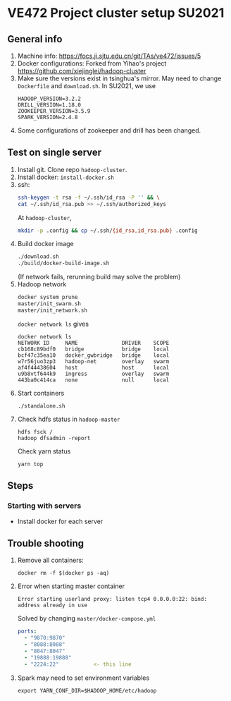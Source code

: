 # VE472 Project cluster setup SU2021
## General info
1. Machine info: https://focs.ji.sjtu.edu.cn/git/TAs/ve472/issues/5
2. Docker configurations: Forked from Yihao's project https://github.com/xiejinglei/hadoop-cluster
3. Make sure the versions exist in tsinghua's mirror. May need to change `Dockerfile` and `download.sh`. In SU2021, we use 
    ```
    HADOOP_VERSION=3.2.2
    DRILL_VERSION=1.18.0
    ZOOKEEPER_VERSION=3.5.9
    SPARK_VERSION=2.4.8
    ```
4. Some configurations of zookeeper and drill has been changed.


## Test on single server
1. Install git. Clone repo `hadoop-cluster`.
2. Install docker: `install-docker.sh`
3. ssh: 
    ```bash
    ssh-keygen -t rsa -f ~/.ssh/id_rsa -P '' && \
    cat ~/.ssh/id_rsa.pub >> ~/.ssh/authorized_keys
    ```
    At `hadoop-cluster`,
    ```bash
    mkdir -p .config && cp ~/.ssh/{id_rsa,id_rsa.pub} .config
    ```
4. Build docker image
    ```bash
    ./download.sh
    ./build/docker-build-image.sh
    ```
    (If network fails, rerunning build may solve the problem)
5. Hadoop network
    ```bash
    docker system prune
    master/init_swarm.sh
    master/init_network.sh
    ```
    `docker network ls` gives
    ```
    docker network ls
    NETWORK ID     NAME              DRIVER    SCOPE
    cb168c89bdf0   bridge            bridge    local
    bcf47c35ea10   docker_gwbridge   bridge    local
    w7r56juo3zp3   hadoop-net        overlay   swarm
    af4f44438604   host              host      local
    u9b8vtf644k9   ingress           overlay   swarm
    443ba0c414ca   none              null      local
    ```
6. Start containers
    ```
    ./standalone.sh
    ```
7. Check hdfs status in `hadoop-master`
    ```
    hdfs fsck /   
    hadoop dfsadmin -report
    ```
    Check yarn status
    ```
    yarn top   
    ```



## Steps
### Starting with servers
- Install docker for each server




## Trouble shooting
1. Remove all containers: 
   ```
   docker rm -f $(docker ps -aq)
   ```

2. Error when starting master container
   ```
   Error starting userland proxy: listen tcp4 0.0.0.0:22: bind: address already in use
   ```
   Solved by changing `master/docker-compose.yml`
    ```yml
    ports:
      - "9870:9870"
      - "8088:8088"
      - "8047:8047"
      - "19888:19888"
      - "2224:22"           <- this line
    ```
3. Spark may need to set environment variables
    ```
    export YARN_CONF_DIR=$HADOOP_HOME/etc/hadoop
    ```

